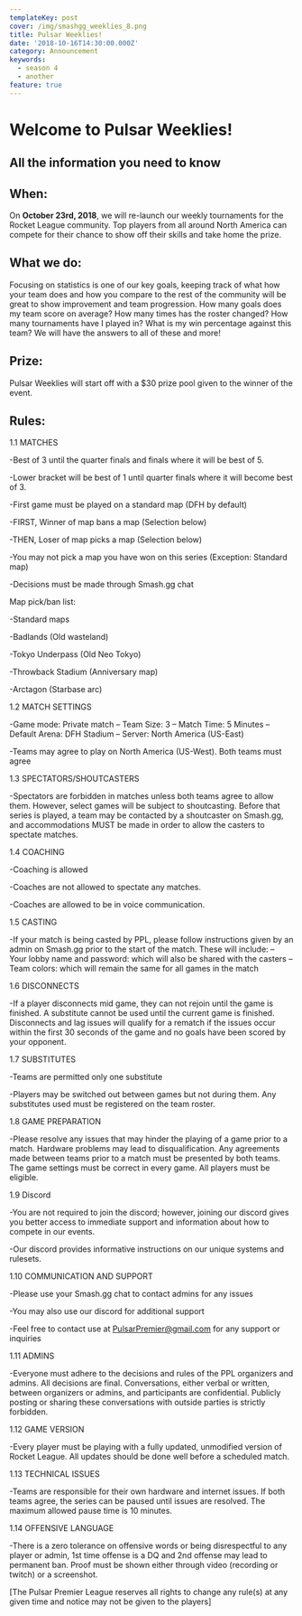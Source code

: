 ```yaml
---
templateKey: post
cover: /img/smashgg_weeklies_8.png
title: Pulsar Weeklies!
date: '2018-10-16T14:30:00.000Z'
category: Announcement
keywords:
  - season 4
  - another
feature: true
---
```

# Welcome to Pulsar Weeklies!

## All the information you need to know

## When:

On **October 23rd, 2018**, we will re-launch our weekly tournaments for the Rocket League community. Top players from all around North America can compete for their chance to show off their skills and take home the prize. 

## What we do:

Focusing on statistics is one of our key goals, keeping track of what how your team does and how you compare to the rest of the community will be great to show improvement and team progression. How many goals does my team score on average? How many times has the roster changed? How many tournaments have I played in? What is my win percentage against this team? We will have the answers to all of these and more!

## Prize:

Pulsar Weeklies will start off with a $30 prize pool given to the winner of the event.

## Rules:

1.1 MATCHES

\-Best of 3 until the quarter finals and finals where it will be best of 5. 

\-Lower bracket will be best of 1 until quarter finals where it will become best of 3.

\-First game must be played on a standard map (DFH by default)

\-FIRST, Winner of map bans a map (Selection below)

\-THEN, Loser of map picks a map (Selection below)

\-You may not pick a map you have won on this series (Exception: Standard map)

\-Decisions must be made through Smash.gg chat

Map pick/ban list:

\-Standard maps

\-Badlands (Old wasteland)

\-Tokyo Underpass (Old Neo Tokyo)

\-Throwback Stadium (Anniversary map) 

\-Arctagon (Starbase arc)

1.2 MATCH SETTINGS

\-Game mode: Private match – Team Size: 3 – Match Time: 5 Minutes – Default Arena: DFH Stadium – Server: North America (US-East)

\-Teams may agree to play on North America (US-West). Both teams must agree

1.3 SPECTATORS/SHOUTCASTERS

\-Spectators are forbidden in matches unless both teams agree to allow them. However, select games will be subject to shoutcasting. Before that series is played, a team may be contacted by a shoutcaster on Smash.gg, and accommodations MUST be made in order to allow the casters to spectate matches.

1.4 COACHING

\-Coaching is allowed

\-Coaches are not allowed to spectate any matches.

\-Coaches are allowed to be in voice communication.

1.5 CASTING 

\-If your match is being casted by PPL, please follow instructions given by an admin on Smash.gg prior to the start of the match. These will include: – Your lobby name and password: which will also be shared with the casters – Team colors: which will remain the same for all games in the match

1.6 DISCONNECTS

\-If a player disconnects mid game, they can not rejoin until the game is finished. A substitute cannot be used until the current game is finished. Disconnects and lag issues will qualify for a rematch if the issues occur within the first 30 seconds of the game and no goals have been scored by your opponent.

1.7 SUBSTITUTES

\-Teams are permitted only one substitute

\-Players may be switched out between games but not during them. Any substitutes used must be registered on the team roster.

1.8 GAME PREPARATION

\-Please resolve any issues that may hinder the playing of a game prior to a match. Hardware problems may lead to disqualification. Any agreements made between teams prior to a match must be presented by both teams. The game settings must be correct in every game. All players must be eligible.

1.9 Discord

\-You are not required to join the discord; however, joining our discord gives you better access to immediate support and information about how to compete in our events.

\-Our discord provides informative instructions on our unique systems and rulesets.

1.10 COMMUNICATION AND SUPPORT

\-Please use your Smash.gg chat to contact admins for any issues

\-You may also use our discord for additional support

\-Feel free to contact use at PulsarPremier@gmail.com for any support or inquiries

1.11 ADMINS

\-Everyone must adhere to the decisions and rules of the PPL organizers and admins. All decisions are final. Conversations, either verbal or written, between organizers or admins, and participants are confidential. Publicly posting or sharing these conversations with outside parties is strictly forbidden.

1.12 GAME VERSION

\-Every player must be playing with a fully updated, unmodified version of Rocket League. All updates should be done well before a scheduled match.

1.13 TECHNICAL ISSUES

\-Teams are responsible for their own hardware and internet issues. If both teams agree, the series can be paused until issues are resolved. The maximum allowed pause time is 10 minutes.

1.14 OFFENSIVE LANGUAGE

\-There is a zero tolerance on offensive words or being disrespectful to any player or admin, 1st time offense is a DQ and 2nd offense may lead to permanent ban. Proof must be shown either through video (recording or twitch) or a screenshot.

\[The Pulsar Premier League reserves all rights to change any rule(s) at any given time and notice may not be given to the players]

#
